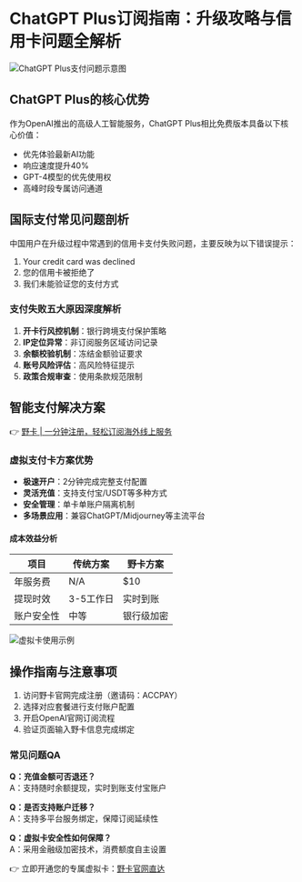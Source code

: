# ChatGPT Plus订阅指南：升级攻略与信用卡问题全解析

![ChatGPT Plus支付问题示意图](https://bbtdd.com/wp-content/uploads/img/688176940152.webp)

## ChatGPT Plus的核心优势
作为OpenAI推出的高级人工智能服务，ChatGPT Plus相比免费版本具备以下核心价值：
- 优先体验最新AI功能
- 响应速度提升40%
- GPT-4模型的优先使用权
- 高峰时段专属访问通道

## 国际支付常见问题剖析
中国用户在升级过程中常遇到的信用卡支付失败问题，主要反映为以下错误提示：

1. Your credit card was declined
2. 您的信用卡被拒绝了
3. 我们未能验证您的支付方式


### 支付失败五大原因深度解析
1. **开卡行风控机制**：银行跨境支付保护策略
2. **IP定位异常**：非订阅服务区域访问记录
3. **余额校验机制**：冻结金额验证要求
4. **账号风险评估**：高风险特征提示
5. **政策合规审查**：使用条款规范限制

## 智能支付解决方案
👉 [野卡 | 一分钟注册，轻松订阅海外线上服务](https://bbtdd.com/yeka)

### 虚拟支付卡方案优势
- **极速开户**：2分钟完成完整支付配置
- **灵活充值**：支持支付宝/USDT等多种方式
- **安全管理**：单卡单账户隔离机制
- **多场景应用**：兼容ChatGPT/Midjourney等主流平台

#### 成本效益分析
| 项目        | 传统方案 | 野卡方案 |
|-------------|---------|-------------|
| 年服务费    | N/A     | $10         |
| 提现时效    | 3-5工作日 | 实时到账    |
| 账户安全性   | 中等     | 银行级加密  |

![虚拟卡使用示例](https://bbtdd.com/wp-content/uploads/img/347800761056.webp)

## 操作指南与注意事项
1. 访问野卡官网完成注册（邀请码：ACCPAY）
2. 选择对应套餐进行支付账户配置
3. 开启OpenAI官网订阅流程
4. 验证页面输入野卡信息完成绑定

### 常见问题QA
**Q：充值金额可否退还？**  
A：支持随时余额提现，实时到账支付宝账户

**Q：是否支持账户迁移？**  
A：支持多平台服务绑定，保障订阅延续性

**Q：虚拟卡安全性如何保障？**  
A：采用金融级加密技术，消费额度自主设置

👉 立即开通您的专属虚拟卡：[野卡官网直达](https://bbtdd.com/yeka)